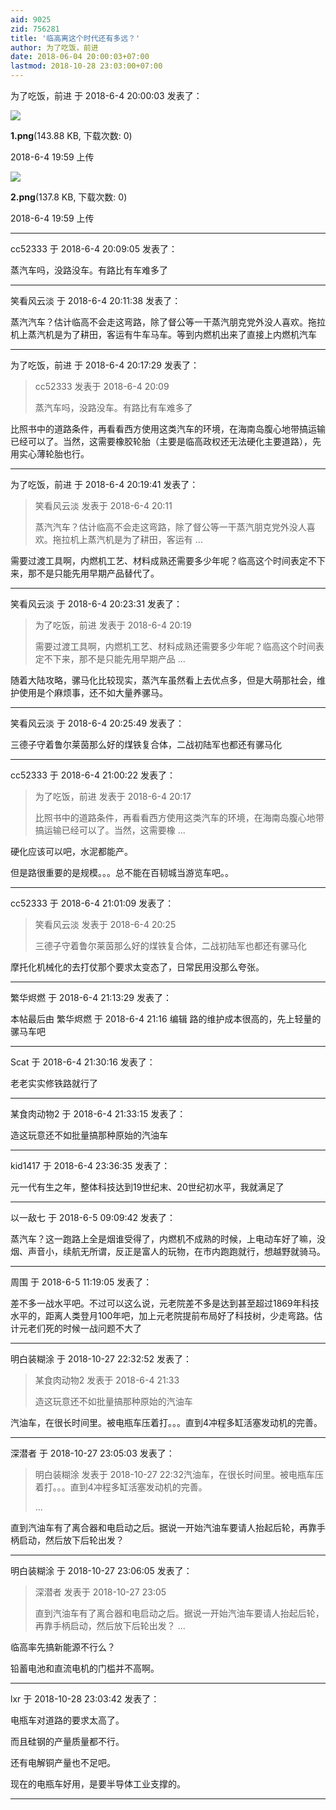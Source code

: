 ```yaml
---
aid: 9025
zid: 756281
title: '临高离这个时代还有多远？'
author: 为了吃饭，前进
date: 2018-06-04 20:00:03+07:00
lastmod: 2018-10-28 23:03:00+07:00
---
```


为了吃饭，前进 于 2018-6-4 20:00:03 发表了：

![](https://mirrors.tuna.tsinghua.edu.cn/osdn/lgqm/72877/195955z7f61xts7bgs0t7s.png)



**1.png**(143.88 KB, 下载次数: 0)



2018-6-4 19:59 上传



![](https://mirrors.tuna.tsinghua.edu.cn/osdn/lgqm/72877/195955v7th7txjtvqqtq34.png)



**2.png**(137.8 KB, 下载次数: 0)



2018-6-4 19:59 上传

---------

cc52333 于 2018-6-4 20:09:05 发表了：

蒸汽车吗，没路没车。有路比有车难多了

---------

笑看风云淡 于 2018-6-4 20:11:38 发表了：

蒸汽汽车？估计临高不会走这弯路，除了督公等一干蒸汽朋克党外没人喜欢。拖拉机上蒸汽机是为了耕田，客运有牛车马车。等到内燃机出来了直接上内燃机汽车

---------

为了吃饭，前进 于 2018-6-4 20:17:29 发表了：

> cc52333 发表于 2018-6-4 20:09
> 
> 蒸汽车吗，没路没车。有路比有车难多了



比照书中的道路条件，再看看西方使用这类汽车的环境，在海南岛腹心地带搞运输已经可以了。当然，这需要橡胶轮胎（主要是临高政权还无法硬化主要道路），先用实心薄轮胎也行。

---------

为了吃饭，前进 于 2018-6-4 20:19:41 发表了：

> 笑看风云淡 发表于 2018-6-4 20:11
> 
> 蒸汽汽车？估计临高不会走这弯路，除了督公等一干蒸汽朋克党外没人喜欢。拖拉机上蒸汽机是为了耕田，客运有 ...



需要过渡工具啊，内燃机工艺、材料成熟还需要多少年呢？临高这个时间表定不下来，那不是只能先用早期产品替代了。

---------

笑看风云淡 于 2018-6-4 20:23:31 发表了：

> 为了吃饭，前进 发表于 2018-6-4 20:19
> 
> 需要过渡工具啊，内燃机工艺、材料成熟还需要多少年呢？临高这个时间表定不下来，那不是只能先用早期产品 ...



随着大陆攻略，骡马化比较现实，蒸汽车虽然看上去优点多，但是大萌那社会，维护使用是个麻烦事，还不如大量养骡马。

---------

笑看风云淡 于 2018-6-4 20:25:49 发表了：

三德子守着鲁尔莱茵那么好的煤铁复合体，二战初陆军也都还有骡马化

---------

cc52333 于 2018-6-4 21:00:22 发表了：

> 为了吃饭，前进 发表于 2018-6-4 20:17
> 
> 比照书中的道路条件，再看看西方使用这类汽车的环境，在海南岛腹心地带搞运输已经可以了。当然，这需要橡 ...



硬化应该可以吧，水泥都能产。

但是路很重要的是规模。。。总不能在百韧城当游览车吧。。

---------

cc52333 于 2018-6-4 21:01:09 发表了：

> 笑看风云淡 发表于 2018-6-4 20:25
> 
> 三德子守着鲁尔莱茵那么好的煤铁复合体，二战初陆军也都还有骡马化



摩托化机械化的去打仗那个要求太变态了，日常民用没那么夸张。

---------

繁华烬燃 于 2018-6-4 21:13:29 发表了：

本帖最后由 繁华烬燃 于 2018-6-4 21:16 编辑  路的维护成本很高的，先上轻量的骡马车吧

---------

Scat 于 2018-6-4 21:30:16 发表了：

老老实实修铁路就行了

---------

某食肉动物2 于 2018-6-4 21:33:15 发表了：

造这玩意还不如批量搞那种原始的汽油车

---------

kid1417 于 2018-6-4 23:36:35 发表了：

元一代有生之年，整体科技达到19世纪末、20世纪初水平，我就满足了

---------

以一敌七 于 2018-6-5 09:09:42 发表了：

蒸汽车？这一跑路上全是烟谁受得了，内燃机不成熟的时候，上电动车好了嘛，没烟、声音小，续航无所谓，反正是富人的玩物，在市内跑跑就行，想越野就骑马。

---------

周围 于 2018-6-5 11:19:05 发表了：

差不多一战水平吧。不过可以这么说，元老院差不多是达到甚至超过1869年科技水平的，距离人类登月100年吧，加上元老院提前布局好了科技树，少走弯路。估计元老们死的时候一战问题不大了

---------

明白装糊涂 于 2018-10-27 22:32:52 发表了：

> 某食肉动物2 发表于 2018-6-4 21:33
> 
> 造这玩意还不如批量搞那种原始的汽油车



汽油车，在很长时间里。被电瓶车压着打。。。直到4冲程多缸活塞发动机的完善。

---------

深潜者 于 2018-10-27 23:05:03 发表了：

> 明白装糊涂 发表于 2018-10-27 22:32汽油车，在很长时间里。被电瓶车压着打。。。直到4冲程多缸活塞发动机的完善。
> 
> ...



直到汽油车有了离合器和电启动之后。据说一开始汽油车要请人抬起后轮，再靠手柄启动，然后放下后轮出发？

---------

明白装糊涂 于 2018-10-27 23:06:05 发表了：

> 深潜者 发表于 2018-10-27 23:05
> 
> 直到汽油车有了离合器和电启动之后。据说一开始汽油车要请人抬起后轮，再靠手柄启动，然后放下后轮出发？ ...



临高率先搞新能源不行么？

铅蓄电池和直流电机的门槛并不高啊。

---------

lxr 于 2018-10-28 23:03:42 发表了：

电瓶车对道路的要求太高了。

而且硅钢的产量质量都不行。

还有电解铜产量也不足吧。

现在的电瓶车好用，是要半导体工业支撑的。

---------

